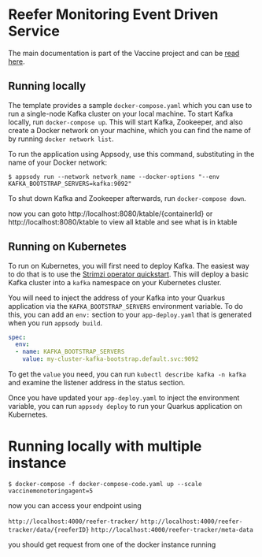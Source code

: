 # Reefer Monitoring Event Driven Service

The main documentation is part of the Vaccine project and can be [read here](https://pages.github.ibm.com/vaccine-cold-chain/vaccine-cold-chain-main/solution/cold-monitoring/).


## Running locally

The template provides a sample `docker-compose.yaml` which you can use to run a single-node Kafka cluster on your local machine. To start Kafka locally, run `docker-compose up`. This will start Kafka, Zookeeper, and also create a Docker network on your machine, which you can find the name of by running `docker network list`.

To run the application using Appsody, use this command, substituting in the name of your Docker network:

`$ appsody run --network network_name --docker-options "--env KAFKA_BOOTSTRAP_SERVERS=kafka:9092"`

To shut down Kafka and Zookeeper afterwards, run `docker-compose down`.

now you can goto http://localhost:8080/ktable/{containerId}
or http://localhost:8080/ktable to view all ktable
and see what is in ktable

## Running on Kubernetes

To run on Kubernetes, you will first need to deploy Kafka. The easiest way to do that is to use the [Strimzi operator quickstart](https://strimzi.io/quickstarts/). This will deploy a basic Kafka cluster into a `kafka` namespace on your Kubernetes cluster.

You will need to inject the address of your Kafka into your Quarkus application via the `KAFKA_BOOTSTRAP_SERVERS` environment variable. To do this, you can add an `env:` section to your `app-deploy.yaml` that is generated when you run `appsody build`.

```yaml
spec:
  env:
  - name: KAFKA_BOOTSTRAP_SERVERS
    value: my-cluster-kafka-bootstrap.default.svc:9092
```

To get the `value` you need, you can run `kubectl describe kafka -n kafka` and examine the listener address in the status section.

Once you have updated your `app-deploy.yaml` to inject the environment variable, you can run `appsody deploy` to run your Quarkus application on Kubernetes.


# Running locally with multiple instance 
`$ docker-compose -f docker-compose-code.yaml up --scale vaccinemonotoringagent=5`

now you can access your endpoint using

`http://localhost:4000/reefer-tracker/`
`http://localhost:4000/reefer-tracker/data/{reeferID}`
`http://localhost:4000/reefer-tracker/meta-data`

you should get request from one of the docker instance running